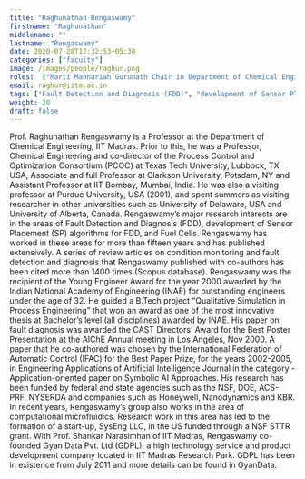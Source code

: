 ```yaml
---
title: "Raghunathan Rengaswamy"
firstname: "Raghunathan"
middlename: ""
lastname: "Rengaswamy"
date: 2020-07-28T17:32:53+05:30
categories: ["faculty"]
image: /images/people/raghur.png
roles:  ["Marti Mannariah Gurunath Chair in Department of Chemical Engineering, IIT Madras", "Professor Dept of Chemical Engineering, IIT Madras", "Adjunct Professor Department of Chemical Engineering, Texas Tech University", "Adjunct Professor Department of Chemical and Biomolecular Engineering, Clarkson University", "Founding Director Gyan Data Pvt Ltd"]
email: raghur@iitm.ac.in
tags: ["Fault Detection and Diagnosis (FDD)", "development of Sensor Placement (SP)", "algorithms for FDD, and Fuel Cells"]
weight: 20
draft: false
---
```



Prof. Raghunathan Rengaswamy is a Professor at the Department of Chemical Engineering, IIT Madras. Prior to this, he was a Professor, Chemical Engineering and co-director of the Process Control and Optimization Consortium (PCOC) at Texas Tech University, Lubbock, TX USA, Associate and full Professor at Clarkson University, Potsdam, NY and Assistant Professor at IIT Bombay, Mumbai, India. He was also a visiting professor at Purdue University, USA (2001), and spent summers as visiting researcher in other universities such as University of Delaware, USA and University of Alberta, Canada. Rengaswamy’s major research interests are in the areas of Fault Detection and Diagnosis (FDD), development of Sensor Placement (SP) algorithms for FDD, and Fuel Cells. Rengaswamy has worked in these areas for more than fifteen years and has published extensively. A series of review articles on condition monitoring and fault detection and diagnosis that Rengaswamy published with co-authors has been cited more than 1400 times (Scopus database). Rengaswamy was the recipient of the Young Engineer Award for the year 2000 awarded by the Indian National Academy of Engineering (INAE) for outstanding engineers under the age of 32. He guided a B.Tech project “Qualitative Simulation in Process Engineering” that won an award as one of the most innovative thesis at Bachelor’s level (all disciplines) awarded by INAE. His paper on fault diagnosis was awarded the CAST Directors’ Award for the Best Poster Presentation at the AIChE Annual meeting in Los Angeles, Nov 2000. A paper that he co-authored was chosen by the International Federation of Automatic Control (IFAC) for the Best Paper Prize, for the years 2002-2005, in Engineering Applications of Artificial Intelligence Journal in the category - Application-oriented paper on Symbolic AI Approaches. His research has been funded by federal and state agencies such as the NSF, DOE, ACS-PRF, NYSERDA and companies such as Honeywell, Nanodynamics and KBR. In recent years, Rengaswamy’s group also works in the area of computational microfluidics. Research work in this area has led to the formation of a start-up, SysEng LLC, in the US funded through a NSF STTR grant. With Prof. Shankar Narasimhan of IIT Madras, Rengaswamy co-founded Gyan Data Pvt. Ltd (GDPL), a high technology service and product development company located in IIT Madras Research Park. GDPL has been in existence from July 2011 and more details can be found in GyanData.
